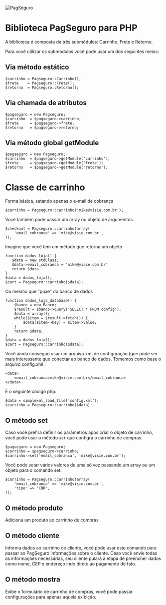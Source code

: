![PagSeguro](https://p.simg.uol.com.br/pagseguro/i/pagseguro_uol.gif)

# Biblioteca PagSeguro para PHP

A biblioteca é composta de três submódulos: Carrinho, Frete e Retorno.

Para você utilizar os submódulos você pode usar um dos seguintes meios:

## Via método estático

    $carrinho = Pagseguro::Carrinho();
    $frete    = Pagseguro::Frete();
    $retorno  = Pagseguro::Retorno();

## Via chamada de atributos

    $pagseguro = new Pagseguro;
    $carrinho  = $pagseguro->carrinho;
    $frete     = $pagseguro->frete;
    $retorno   = $pagseguro->retorno;

## Via método global getModule

    $pagseguro = new Pagseguro;
    $carrinho  = $pagseguro->getModule('carrinho');
    $frete     = $pagseguro->getModule('frete');
    $retorno   = $pagseguro->getModule('retorno');

# Classe de carrinho

Forma básica, setando apenas o e-mail de cobrança

    $carrinho = Pagseguro::carrinho('mike@visie.com.br');

Você também pode passar um array ou objeto de argumentos

    $checkout = Pagseguro::carrinho(array(
        'email_cobranca' => 'mike@visie.com.br',
    ));

Imagine que você tem um método que retorna um objeto

    function dados_loja() {
       $data = new stdClass;
       $data->email_cobranca = 'mike@visie.com.br'
       return $data
    }
    $data = dados_loja();
    $cart = Pagseguro::carrinho($data);

Ou mesmo que "puxe" do banco de dados

    function dados_loja_database() {
        $banco = new Banco;
        $result = $banco->query('SELECT * FROM config');
        $data = array();
        while($item = $result->fetch()) {
        	$data[$item->key] = $item->value;
        }
        return $data;
    }
    $data = dados_loja();
    $cart = Pagseguro::carrinho($data);

Você ainda consegue usar um arquivo xml de configuração (que pode ser mais interessante que conectar ao banco de dados. Tomemos como base o arquivo config.xml :

    <data>
        <email_cobranca>mike@visie.com.br</email_cobranca>
    </data>

E o seguinte código php:

    $data = simplexml_load_file('config.xml');
    $carrinho = Pagseguro::carrinho($data);

## O método set

Caso você prefira definir os parâmetros após criar o objeto de carrinho, você pode usar o método `set` que configra o carrinho de compras.

    $pagseguro = new Pagseguro;
    $carrinho = $pagseguro->carrinho;
    $carrinho->set('email_cobranca', 'mike@visie.com.br');

Você pode setar vários valores de uma só vez passando um array ou um objeto para o comando set.

    $carrinho = Pagseguro::carrinho(array(
        'email_cobranca' => 'mike@visie.com.br',
        'tipo' => 'CBR',
    ));


## O método produto

Adiciona um produto ao carrinho de compras

## O método cliente

Informa dados ao carrinho do cliente, você pode usar este comando para passar ao PagSeguro informações sobre o cliente. Caso você envie todas as informações necessárias, seu cliente pulará a etapa de preencher dados como nome, CEP e endereço indo direto ao pagamento de fato.

## O método mostra

Exibe o formulário de carrinho de compras, você pode passar configurações para apenas aquela exibição.